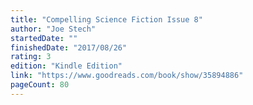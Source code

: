 ```yaml
---
title: "Compelling Science Fiction Issue 8"
author: "Joe Stech"
startedDate: ""
finishedDate: "2017/08/26"
rating: 3
edition: "Kindle Edition"
link: "https://www.goodreads.com/book/show/35894886"
pageCount: 80
---
```



